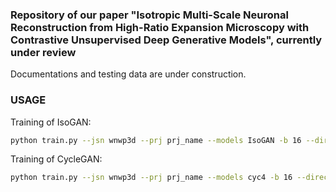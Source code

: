 ### Repository of our paper "Isotropic Multi-Scale Neuronal Reconstruction from High-Ratio Expansion Microscopy with Contrastive Unsupervised Deep Generative Models", currently under review

Documentations and testing data are under construction.

### USAGE
Training of IsoGAN:
```bash
python train.py --jsn wnwp3d --prj prj_name --models IsoGAN -b 16 --direction zyft0_zyori%xyft0_xyori --trd 2000 --nm 11 --netG edescarnoumc --split all --env t09b --dataset_mode PairedSlices --use_mlp
```
Training of CycleGAN:
```bash
python train.py --jsn wnwp3d --prj prj_name --models cyc4 -b 16 --direction zyft0_zyori%xyft0_xyori --trd 2000 --nm 11 --netG edescarnoumc --split all --env t09b --dataset_mode PairedSlices --use_mlp
```
